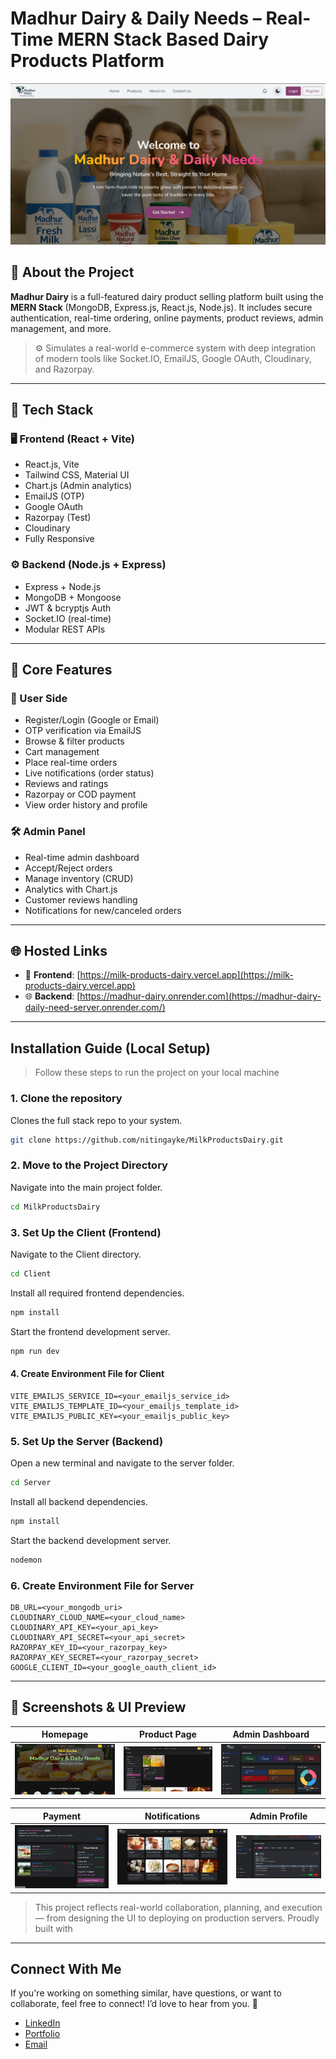 # Madhur Dairy & Daily Needs – Real-Time MERN Stack Based Dairy Products Platform 


![Madhur Dairy Banner](./assets/landingpage.png)


## 📌 About the Project

**Madhur Dairy** is a full-featured dairy product selling platform built using the **MERN Stack** (MongoDB, Express.js, React.js, Node.js). It includes secure authentication, real-time ordering, online payments, product reviews, admin management, and more.

> ⚙️ Simulates a real-world e-commerce system with deep integration of modern tools like Socket.IO, EmailJS, Google OAuth, Cloudinary, and Razorpay.

---

## 🔧 Tech Stack

### 🖥️ Frontend (React + Vite)
- React.js, Vite
- Tailwind CSS, Material UI
- Chart.js (Admin analytics)
- EmailJS (OTP)
- Google OAuth
- Razorpay (Test)
- Cloudinary
- Fully Responsive

### ⚙️ Backend (Node.js + Express)
- Express + Node.js
- MongoDB + Mongoose
- JWT & bcryptjs Auth
- Socket.IO (real-time)
- Modular REST APIs

---

## 🛒 Core Features

### 👤 User Side
- Register/Login (Google or Email)
- OTP verification via EmailJS
- Browse & filter products
- Cart management
- Place real-time orders
- Live notifications (order status)
- Reviews and ratings
- Razorpay or COD payment
- View order history and profile

### 🛠️ Admin Panel
- Real-time admin dashboard
- Accept/Reject orders
- Manage inventory (CRUD)
- Analytics with Chart.js
- Customer reviews handling
- Notifications for new/canceled orders

---

## 🌐 Hosted Links

- 🚀 **Frontend**: [https://milk-products-dairy.vercel.app](https://milk-products-dairy.vercel.app)
- 🌐 **Backend**: [https://madhur-dairy.onrender.com](https://madhur-dairy-daily-need-server.onrender.com/)

---

##  Installation Guide (Local Setup)

>  Follow these steps to run the project on your local machine


### 1. Clone the repository
Clones the full stack repo to your system.

```bash
git clone https://github.com/nitingayke/MilkProductsDairy.git
```

### 2. Move to the Project Directory
Navigate into the main project folder.

```bash
cd MilkProductsDairy
```

### 3. Set Up the Client (Frontend) 
Navigate to the Client directory.
```bash
cd Client
```

Install all required frontend dependencies.
```bash
npm install
```

Start the frontend development server.
```bash
npm run dev
```


#### 4. Create Environment File for Client
```env
VITE_EMAILJS_SERVICE_ID=<your_emailjs_service_id>
VITE_EMAILJS_TEMPLATE_ID=<your_emailjs_template_id>
VITE_EMAILJS_PUBLIC_KEY=<your_emailjs_public_key>
```

### 5. Set Up the Server (Backend)
Open a new terminal and navigate to the server folder.
```bash
cd Server
```

Install all backend dependencies.
```bash
npm install
```

Start the backend development server.
```bash
nodemon
```

### 6. Create Environment File for Server
```env
DB_URL=<your_mongodb_uri>
CLOUDINARY_CLOUD_NAME=<your_cloud_name>
CLOUDINARY_API_KEY=<your_api_key>
CLOUDINARY_API_SECRET=<your_api_secret>
RAZORPAY_KEY_ID=<your_razorpay_key>
RAZORPAY_KEY_SECRET=<your_razorpay_secret>
GOOGLE_CLIENT_ID=<your_google_oauth_client_id>
```

---

## 📸 Screenshots & UI Preview

| Homepage | Product Page | Admin Dashboard |
|----------|--------------|-----------------|
| ![Homepage](./assets/homepage.png) | ![Product](./assets/productpage.png) | ![Dashboard](./assets/dashboard.png) |

| Payment | Notifications | Admin Profile |
|--------|----------------|----------------|
| ![Cart](./assets/cartPage.png) | ![Related Products](./assets/relatedProducts.png) | ![Orders](./assets/orders.png) |


>  This project reflects real-world collaboration, planning, and execution — from designing the UI to deploying on production servers. Proudly built with

---

##  Connect With Me
If you're working on something similar, have questions, or want to collaborate, feel free to connect! I’d love to hear from you. 🚀

-  [LinkedIn](https://www.linkedin.com/in/nitin-gayke92/)
-  [Portfolio](https://nitin-portfolio-gilt.vercel.app/)
-  [Email](mailto:gaykenitin975@gmail.com)
  
